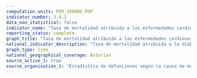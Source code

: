 ```yaml
---
computation_units: PER_100000_POP
indicator_number: 3.4.1
data_non_statistical: false
indicator_name: "Tasa de mortalidad atribuida a las enfermedades cardiovasculares, el cáncer, la diabetes o las enfermedades respiratorias crónicas"
reporting_status: complete
graph_title: "Tasa de mortalidad atribuida a las enfermedades cardiovasculares, el cáncer, la diabetes o las enfermedades respiratorias crónicas"
national_indicator_description: "Tasa de mortalidad atribuida a la diabetes"
graph_type: line
national_geographical_coverage: Asturias
source_active_1: true
source_organisation_1: "Estadística de defunciones según la causa de muerte, INE"
---
```

